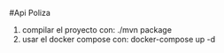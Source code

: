 #Api Poliza

1. compilar el proyecto con: ./mvn package
2. usar el docker compose con: docker-compose up -d
